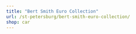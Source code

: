 ```yaml
---
title: "Bert Smith Euro Collection"
url: /st-petersburg/bert-smith-euro-collection/
shop: car
---
```

